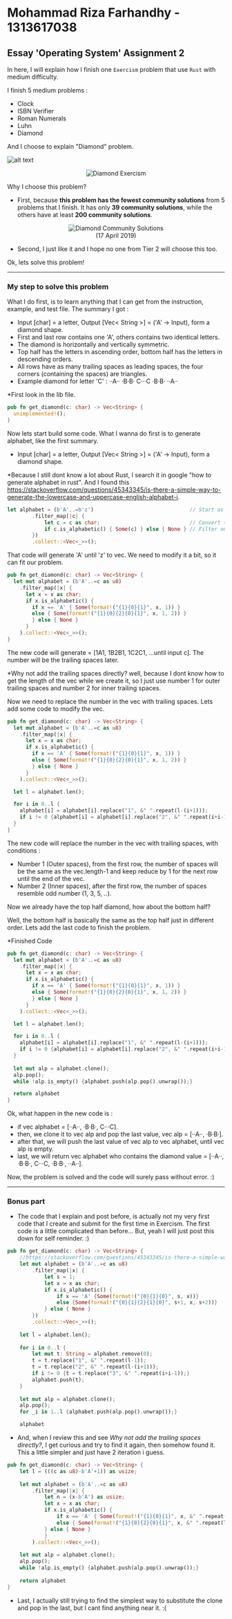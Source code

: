 Mohammad Riza Farhandhy - 1313617038
======

Essay 'Operating System' Assignment 2
------

In here, I will explain how I finish one `Exercism` problem that use `Rust` with medium difficulty.

I finish 5 medium problems :
* Clock
* ISBN Verifier
* Roman Numerals
* Luhn
* Diamond

And I choose to explain "Diamond" problem.

![alt text](https://github.com/MRizaF/MRizaF.github.io/blob/images/Diamond-Exercism.PNG)

<p align="center">
<img src="https://github.com/MRizaF/MRizaF.github.io/blob/images/Diamond-Exercism.PNG" alt="Diamond Exercism"/>
</p>

Why I choose this problem?

* First, because **this problem has the fewest community solutions** from 5 problems that I finish. It has only **39 community solutions**, while the others have at least **200 community solutions**.

<p align="center">
<img src="https://github.com/MRizaF/MRizaF.github.io/blob/images/Diamond-Community-Solutions.PNG" alt="Diamond Community Solutions"/></br>
(17 April 2019)
</p>

* Second, I just like it and I hope no one from Tier 2 will choose this too.

Ok, lets solve this problem!

---
### My step to solve this problem

What I do first, is to learn anything that I can get from the instruction, example, and test file. The summary I got :
* Input [char] = a letter, Output [Vec< String >] = ('A' -> Input), form a diamond shape.
* First and last row contains one 'A', others contains two identical letters.
* The diamond is horizontally and vertically symmetric.
* Top half has the letters in ascending order, bottom half has the letters in descending orders.
* All rows have as many trailing spaces as leading spaces, the four corners (containing the spaces) are triangles.
* Example diamond for letter 'C' : ··A·· ·B·B· C···C ·B·B· ··A··

*First look in the lib file.
```rust
pub fn get_diamond(c: char) -> Vec<String> {
  unimplemented!();
}
```

Now lets start build some code. What I wanna do first is to generate alphabet, like the first summary.
* Input [char] = a letter, Output [Vec< String >] = ('A' -> Input), form a diamond shape.

*Because I still dont know a lot about Rust, I search it in google "how to generate alphabet in rust". And I found this https://stackoverflow.com/questions/45343345/is-there-a-simple-way-to-generate-the-lowercase-and-uppercase-english-alphabet-i.

```rust
let alphabet = (b'A'..=b'z')                               // Start as u8
        .filter_map(|c| {
            let c = c as char;                             // Convert to char
            if c.is_alphabetic() { Some(c) } else { None } // Filter only alphabetic chars
        })          
        .collect::<Vec<_>>();
```

That code will generate 'A' until 'z' to vec. We need to modify it a bit, so it can fit our problem.

```rust
pub fn get_diamond(c: char) -> Vec<String> {
  let mut alphabet = (b'A'..=c as u8)
    .filter_map(|x| {
      let x = x as char;
      if x.is_alphabetic() {
        if x == 'A' { Some(format!("{1}{0}{1}", x, 1)) }
        else { Some(format!("{1}{0}{2}{0}{1}", x, 1, 2)) }
        } else { None }
      }
    ).collect::<Vec<_>>();
}
```

The new code will generate = [1A1, 1B2B1, 1C2C1, ...until input c]. The number will be the trailing spaces later.

*Why not add the trailing spaces directly? well, because I dont know how to get the length of the vec while we create it, so I just use number 1 for outer trailing spaces and number 2 for inner trailing spaces.

Now we need to replace the number in the vec with trailing spaces. Lets add some code to modify the vec.

```rust
pub fn get_diamond(c: char) -> Vec<String> {
  let mut alphabet = (b'A'..=c as u8)
    .filter_map(|x| {
      let x = x as char;
      if x.is_alphabetic() {
        if x == 'A' { Some(format!("{1}{0}{1}", x, 1)) }
        else { Some(format!("{1}{0}{2}{0}{1}", x, 1, 2)) }
        } else { None }
      }
    ).collect::<Vec<_>>();

  let l = alphabet.len();

  for i in 0..l {
    alphabet[i] = alphabet[i].replace("1", &" ".repeat(l-(i+1)));
    if i != 0 {alphabet[i] = alphabet[i].replace("2", &" ".repeat(i+i-1));}
  }
}
```

The new code will replace the number in the vec with trailing spaces, with conditions :
* Number 1 (Outer spaces), from the first row, the number of spaces will be the same as the vec.length-1 and keep reduce by 1 for the next row until the end of the vec.
* Number 2 (Inner spaces), after the first row, the number of spaces resemble odd number (1, 3, 5, ..).

Now we already have the top half diamond, how about the bottom half?

Well, the bottom half is basically the same as the top half just in different order. Lets add the last code to finish the problem.

*Finished Code
```rust
pub fn get_diamond(c: char) -> Vec<String> {
  let mut alphabet = (b'A'..=c as u8)
    .filter_map(|x| {
      let x = x as char;
      if x.is_alphabetic() {
        if x == 'A' { Some(format!("{1}{0}{1}", x, 1)) }
        else { Some(format!("{1}{0}{2}{0}{1}", x, 1, 2)) }
        } else { None }
      }
    ).collect::<Vec<_>>();

  let l = alphabet.len();

  for i in 0..l {
    alphabet[i] = alphabet[i].replace("1", &" ".repeat(l-(i+1)));
    if i != 0 {alphabet[i] = alphabet[i].replace("2", &" ".repeat(i+i-1));}
  }
  
  let mut alp = alphabet.clone();
  alp.pop();
  while !alp.is_empty() {alphabet.push(alp.pop().unwrap());}

  return alphabet
}
```

Ok, what happen in the new code is :
* if vec alphabet = [··A··, ·B·B·, C···C].
* then, we clone it to vec alp and pop the last value, vec alp = [··A··, ·B·B·].
* after that, we will push the last value of vec alp to vec alphabet, until vec alp is empty.
* last, we will return vec alphabet who contains the diamond value = [··A··, ·B·B·, C···C, ·B·B·, ··A··].

Now, the problem is solved and the code will surely pass without error. :)

---
### Bonus part

* The code that I explain and post before, is actually not my very first code that I create and submit for the first time in Exercism. The first code is a little complicated than before... But, yeah I will just post this down for self reminder. :)

``` rust
pub fn get_diamond(c: char) -> Vec<String> {
    //https://stackoverflow.com/questions/45343345/is-there-a-simple-way-to-generate-the-lowercase-and-uppercase-english-alphabet-i
    let mut alphabet = (b'A'..=c as u8)
        .filter_map(|x| {
            let s = 1;
            let x = x as char;
            if x.is_alphabetic() {
                if x == 'A' {Some(format!("{0}{1}{0}", s, x))}
                else {Some(format!("{0}{1}{2}{1}{0}", s+1, x, s+2))}
            } else { None }
        })          
        .collect::<Vec<_>>();
        
    let l = alphabet.len();
    
    for i in 0..l {
        let mut t: String = alphabet.remove(0);
        t = t.replace("1", &" ".repeat(l-1));
        t = t.replace("2", &" ".repeat(l-(i+1)));
        if i != 0 {t = t.replace("3", &" ".repeat(i+i-1));}
        alphabet.push(t);
    }
        
    let mut alp = alphabet.clone();
    alp.pop();
    for _i in 1..l {alphabet.push(alp.pop().unwrap());}

    alphabet
```

* And, when I review this and see *Why not add the trailing spaces directly?*, I get curious and try to find it again, then somehow found it. This a little simpler and just have 2 iteration i guess.

```rust
pub fn get_diamond(c: char) -> Vec<String> {
    let l = (((c as u8)-b'A'+1)) as usize;
    
    let mut alphabet = (b'A'..=c as u8)
        .filter_map(|x| {
            let n = (x-b'A') as usize;
            let x = x as char;
            if x.is_alphabetic() {
                if x == 'A' { Some(format!("{1}{0}{1}", x, &" ".repeat(l-(n+1)))) }
                else { Some(format!("{1}{0}{2}{0}{1}", x, &" ".repeat(l-(n+1)), &" ".repeat(n+n-1))) }
            } else { None }
            }
        ).collect::<Vec<_>>();  
        
    let mut alp = alphabet.clone();
    alp.pop();
    while !alp.is_empty() {alphabet.push(alp.pop().unwrap());}
    
    return alphabet
}
```

* Last, I actually still trying to find the simplest way to substitute the clone and pop in the last, but I cant find anything near it. :(
